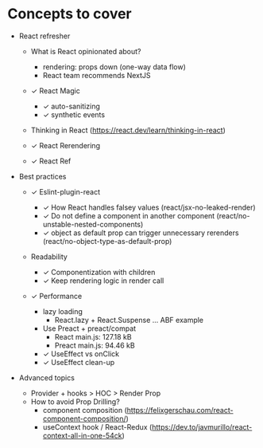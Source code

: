 # Concepts to cover

- React refresher

  - What is React opinionated about?

    - rendering: props down (one-way data flow)
    - React team recommends NextJS

  - ✓ React Magic
    - ✓ auto-sanitizing
    - ✓ synthetic events
  - Thinking in React (https://react.dev/learn/thinking-in-react)
  - ✓ React Rerendering
  - ✓ React Ref

- Best practices

  - ✓ Eslint-plugin-react

    - ✓ How React handles falsey values (react/jsx-no-leaked-render)
    - ✓ Do not define a component in another component (react/no-unstable-nested-components)
    - ✓ object as default prop can trigger unnecessary rerenders (react/no-object-type-as-default-prop)

  - Readability

    - ✓ Componentization with children
    - ✓ Keep rendering logic in render call

  - ✓ Performance
    - lazy loading
      - React.lazy + React.Suspense ... ABF example
    - Use Preact + preact/compat
      - React main.js: 127.18 kB
      - Preact main.js: 94.46 kB
    - ✓ UseEffect vs onClick
    - ✓ UseEffect clean-up

- Advanced topics
  - Provider + hooks > HOC > Render Prop
  - How to avoid Prop Drilling?
    - component composition (https://felixgerschau.com/react-component-composition/)
    - useContext hook / React-Redux (https://dev.to/javmurillo/react-context-all-in-one-54ck)
